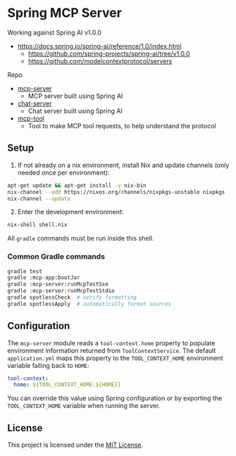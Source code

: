 
# Spring MCP Server

Working against Spring AI v1.0.0

- https://docs.spring.io/spring-ai/reference/1.0/index.html
  - https://github.com/spring-projects/spring-ai/tree/v1.0.0
  - https://github.com/modelcontextprotocol/servers

Repo
- [mcp-server](./mcp-server)
  - MCP server built using Spring AI
- [chat-server](./chat-server)
  - Chat server built using Spring AI
- [mcp-tool](./mcp-tool)
  - Tool to make MCP tool requests, to help understand the protocol

## Setup

1. If not already on a nix environment, install Nix and update channels (only needed once per environment):

```bash
apt-get update && apt-get install -y nix-bin 
nix-channel --add https://nixos.org/channels/nixpkgs-unstable nixpkgs
nix-channel --update
```

2. Enter the development environment:

```bash
nix-shell shell.nix
```

All `gradle` commands must be run inside this shell.

### Common Gradle commands

```bash
gradle test
gradle :mcp-app:bootJar
gradle :mcp-server:runMcpTestSse
gradle :mcp-server:runMcpTestStdio
gradle spotlessCheck  # verify formatting
gradle spotlessApply  # automatically format sources
```

## Configuration

The `mcp-server` module reads a `tool-context.home` property to populate
environment information returned from `ToolContextService`. The default
`application.yml` maps this property to the `TOOL_CONTEXT_HOME` environment
variable falling back to `HOME`:

```yaml
tool-context:
  home: ${TOOL_CONTEXT_HOME:${HOME}}
```

You can override this value using Spring configuration or by exporting the
`TOOL_CONTEXT_HOME` variable when running the server.

## License

This project is licensed under the [MIT License](./LICENSE).

